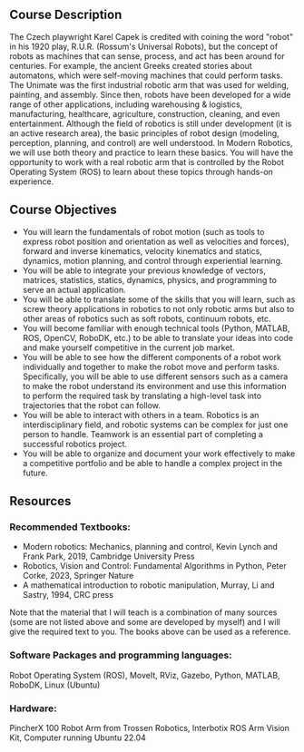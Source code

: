 ## Course Description

The Czech playwright Karel Capek is credited with coining the word "robot" in his 1920 play, R.U.R. (Rossum's Universal Robots), but the concept of robots as machines that can sense, process, and act has been around for centuries. For example, the ancient Greeks created stories about automatons, which were self-moving machines that could perform tasks. The Unimate was the first industrial robotic arm that was used for welding, painting, and assembly. Since then, robots have been developed for a wide range of other applications, including warehousing & logistics, manufacturing, healthcare, agriculture, construction, cleaning, and even entertainment. Although the field of robotics is still under development (it is an active research area), the basic principles of robot design (modeling, perception, planning, and control) are well understood. In Modern Robotics, we will use both theory and practice to learn these basics. You will have the opportunity to work with a real robotic arm that is controlled by the Robot Operating System (ROS) to learn about these topics through hands-on experience.

## Course Objectives
- You will learn the fundamentals of robot motion (such as tools to express robot position and orientation as well as velocities and forces), forward and inverse kinematics, velocity kinematics and statics, dynamics, motion planning, and control through experiential learning. 
- You will be able to integrate your previous knowledge of vectors, matrices, statistics, statics, dynamics, physics, and programming to serve an actual application. 
- You will be able to translate some of the skills that you will learn, such as screw theory applications in robotics to not only robotic arms but also to other areas of robotics such as soft robots, continuum robots, etc.
- You will become familiar with enough technical tools (Python, MATLAB, ROS, OpenCV, RoboDK, etc.) to be able to translate your ideas into code and make yourself competitive in the current job market. 
- You will be able to see how the different components of a robot work individually and together to make the robot move and perform tasks. Specifically, you will be able to use different sensors such as a camera to make the robot understand its environment and use this information to perform the required task by translating a high-level task into trajectories that the robot can follow.
- You will be able to interact with others in a team. Robotics is an interdisciplinary field, and robotic systems can be complex for just one person to handle. Teamwork is an essential part of completing a successful robotics project.
- You will be able to organize and document your work effectively to make a competitive portfolio and be able to handle a complex project in the future.

## Resources
### Recommended Textbooks:
- Modern robotics: Mechanics, planning and control, Kevin Lynch and Frank Park, 2019, Cambridge University Press
- Robotics, Vision and Control: Fundamental Algorithms in Python, Peter Corke, 2023, Springer Nature
- A mathematical introduction to robotic manipulation, Murray, Li and Sastry, 1994, CRC press

Note that the material that I will teach is a combination of many sources (some are not listed above and some are developed by myself) and I will give the required text to you. The books above can be used as a reference. 

### Software Packages and programming languages:
Robot Operating System (ROS), MoveIt, RViz, Gazebo, Python, MATLAB, RoboDK, Linux (Ubuntu)

### Hardware:
PincherX 100 Robot Arm from Trossen Robotics, Interbotix ROS Arm Vision Kit, Computer running Ubuntu 22.04

